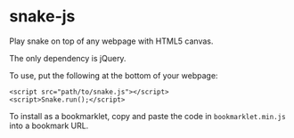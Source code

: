 snake-js
========

Play snake on top of any webpage with HTML5 canvas.

The only dependency is jQuery.

To use, put the following at the bottom of your webpage:
    
    <script src="path/to/snake.js"></script>
    <script>Snake.run();</script>

To install as a bookmarklet, copy and paste the code in `bookmarklet.min.js` into a bookmark URL.
